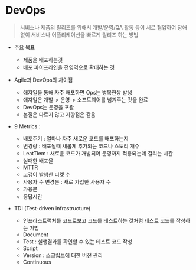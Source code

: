 # DevOps

> 서비스나 제품의 릴리즈를 위해서 개발/운영/QA 활동 등이 서로 협업하여 장애없이 서비스나
> 어플리케이션을 빠르게 릴리즈 하는 방법

- 주요 목표
    - 제품을 배포하는것
    - 배포 파이프라인을 전영역으로 확대하는 것
    
- Agile과 DevOps의 차이점
    - 애자일을 통해 자주 배포하면 Ops는 병목현상 발생
    - 애자일은 개발-> 운영-> 소프트웨어를 넘겨주는 것을 완료
    - DevOps는 운영을 포괄
    - 본질은 다르지 않고 지향점은 같음
   
   
- 9 Metrics : 
    - 배포주기 : 얼마나 자주 새로운 코드를 배포하는지
    - 변경량 : 배포될때 새롭게 추가되는 코드나 스토리 개수
    - LeatTiem : 새로운 코드가 개발되어 운영까지 적용되는데 걸리는 시간
    - 실패한 배포율
    - MTTR
    - 고갱이 발행한 티켓 수
    - 사용자 수 변경분 : 새로 가입한 사용자 수
    - 가용분
    - 응답시간 

- TDI (Test-driven infrastructure)
    - 인프라스트럭처를 코드로보고 코드를 테스트하는 것처럼 테스트 코드를 작성하는 기법
    - Document
    - Test : 실행결과를 확인할 수 있는 테스트 코드 작성
    - Script 
    - Version : 스크립트에 대한 버전 관리
    - Continuous 